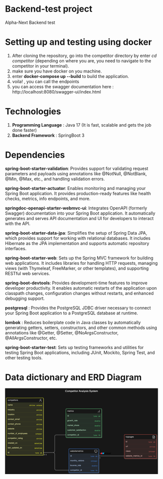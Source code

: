 # Backend-test project
Alpha-Next Backend test

# Setting up and testing using docker
1) After cloning the repository, go into the competitor directory by enter *cd competitor* (depending on where you are, you need to navigate to the competitor in your terminal).
2) make sure you have docker on you machine.
3) enter **docker-compose up --build** to build the application.
4) voila! , you can call the endpoints 
5) you can access the swagger documentation here : http://localhost:8080/swagger-ui/index.html
  

# Technologies
1) **Programming Language** : Java 17 (It is fast, scalable and gets the job done faster)
2) **Backend Framework** : SpringBoot 3

# Dependencies
**spring-boot-starter-validation**: Provides support for validating request parameters and payloads using annotations like @NotNull, @NotBlank, @Min, @Max, etc., and handling validation errors.

**spring-boot-starter-actuator**: Enables monitoring and managing your Spring Boot application. It provides production-ready features like health checks, metrics, info endpoints, and more.

**springdoc-openapi-starter-webmvc-ui**: Integrates OpenAPI (formerly Swagger) documentation into your Spring Boot application. It automatically generates and serves API documentation and UI for developers to interact with the API.

**spring-boot-starter-data-jpa**: Simplifies the setup of Spring Data JPA, which provides support for working with relational databases. It includes Hibernate as the JPA implementation and supports automatic repository interfaces.

**spring-boot-starter-web**: Sets up the Spring MVC framework for building web applications. It includes libraries for handling HTTP requests, managing views (with Thymeleaf, FreeMarker, or other templates), and supporting RESTful web services.

**spring-boot-devtools**: Provides development-time features to improve developer productivity. It enables automatic restarts of the application upon classpath changes, configuration changes without restarts, and enhanced debugging support.

**postgresql** : Provides the PostgreSQL JDBC driver necessary to connect your Spring Boot application to a PostgreSQL database at runtime.

**lombok** : Reduces boilerplate code in Java classes by automatically generating getters, setters, constructors, and other common methods using annotations like @Getter, @Setter, @NoArgsConstructor, @AllArgsConstructor, etc.

**spring-boot-starter-test**: Sets up testing frameworks and utilities for testing Spring Boot applications, including JUnit, Mockito, Spring Test, and other testing tools.

# Data dictionary and ERD Diagram
![Entity Relational Diagram](image.png)

